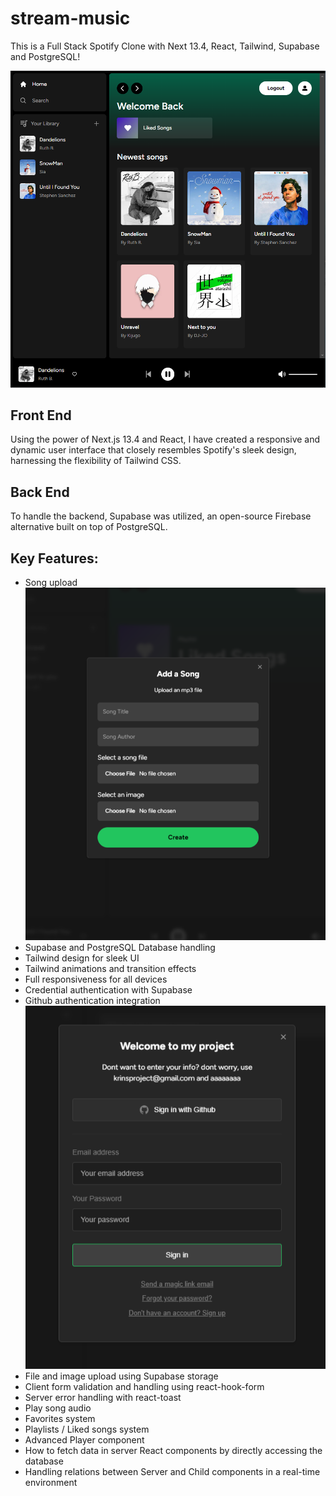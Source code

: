 # stream-music

This is a Full Stack Spotify Clone with Next 13.4, React, Tailwind, Supabase and PostgreSQL! 

![Home page of the clone](/gh-images/image.png)

## Front End
Using the power of Next.js 13.4 and React, I have created a responsive and dynamic user interface that closely resembles Spotify's sleek design, harnessing the flexibility of Tailwind CSS.

## Back End
To handle the backend, Supabase was utilized, an open-source Firebase alternative built on top of PostgreSQL.


## Key Features:

- Song upload
![Song upload modal](/gh-images/songUpload.png)
- Supabase and PostgreSQL Database handling
- Tailwind design for sleek UI
- Tailwind animations and transition effects
- Full responsiveness for all devices
- Credential authentication with Supabase
- Github authentication integration
![Alt text](/gh-images/auth.png)
- File and image upload using Supabase storage
- Client form validation and handling using react-hook-form
- Server error handling with react-toast
- Play song audio
- Favorites system
- Playlists / Liked songs system
- Advanced Player component
- How to fetch data in server React components by directly accessing the database 
- Handling relations between Server and Child components in a real-time environment